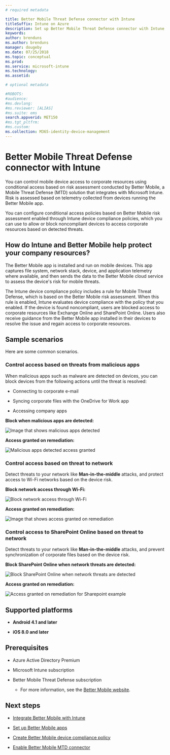 ```yaml
---
# required metadata

title: Better Mobile Threat Defense connector with Intune
titleSuffix: Intune on Azure
description: Set up Better Mobile Threat Defense connector with Intune.
keywords:
author: brenduns
ms.author: brenduns
manager: dougeby
ms.date: 07/25/2018
ms.topic: conceptual
ms.prod:
ms.service: microsoft-intune
ms.technology:
ms.assetid: 

# optional metadata

#ROBOTS:
#audience:
#ms.devlang:
#ms.reviewer: [ALIAS]
#ms.suite: ems
search.appverid: MET150
#ms.tgt_pltfrm:
#ms.custom:
ms.collection: M365-identity-device-management
--- 
```


# Better Mobile Threat Defense connector with Intune

You can control mobile device access to corporate resources using conditional access based on risk assessment conducted by Better Mobile, a Mobile Threat Defense (MTD) solution that integrates with Microsoft Intune. Risk is assessed based on telemetry collected from devices running the Better Mobile app.

You can configure conditional access policies based on Better Mobile risk assessment enabled through Intune device compliance policies, which you can use to allow or block noncompliant devices to access corporate resources based on detected threats.

## How do Intune and Better Mobile help protect your company resources?

The Better Mobile app is installed and run on mobile devices. This app captures file system, network stack, device, and application telemetry where available, and then sends the data to the Better Mobile cloud service to assess the device's risk for mobile threats.

The Intune device compliance policy includes a rule for Mobile Threat Defense, which is based on the Better Mobile risk assessment. When this rule is enabled, Intune evaluates device compliance with the policy that you enabled. If the device is found noncompliant, users are blocked access to corporate resources like Exchange Online and SharePoint Online. Users also receive guidance from the Better Mobile app installed in their devices to resolve the issue and regain access to corporate resources.

## Sample scenarios

Here are some common scenarios.

### Control access based on threats from malicious apps

When malicious apps such as malware are detected on devices, you can block devices from the following actions until the threat is resolved:

-   Connecting to corporate e-mail

-   Syncing corporate files with the OneDrive for Work app

-   Accessing company apps

**Block when malicious apps are detected:**

![Image that shows malicious apps detected](./media/better_mobile_maliciousapps_blocked.png)

**Access granted on remediation:**

![Malicious apps detected access granted](./media/better_mobile_maliciousapps_unblocked.png)

### Control access based on threat to network

Detect threats to your network like **Man-in-the-middle** attacks, and protect access to Wi-Fi networks based on the device risk.

**Block network access through Wi-Fi:**

![Block network access through Wi-Fi](./media/better_mobile_network_wifi_blocked.png)

**Access granted on remediation:**

![Image that shows access granted on remediation](./media/better_mobile_network_wifi_unblocked.png)

### Control access to SharePoint Online based on threat to network

Detect threats to your network like **Man-in-the-middle** attacks, and prevent synchronization of corporate files based on the device risk.

**Block SharePoint Online when network threats are detected:**

![Block SharePoint Online when network threats are detected](./media/better_mobile_network_spo_blocked.png)

**Access granted on remediation:**

![Access granted on remediation for Sharepoint example](./media/better_mobile_network_spo_unblocked.png)

## Supported platforms

-   **Android 4.1 and later**

-   **iOS 8.0 and later**

## Prerequisites

-   Azure Active Directory Premium

-   Microsoft Intune subscription

-   Better Mobile Threat Defense subscription

    -   For more information, see the [Better Mobile website](https://www.better.mobi/).

## Next steps

- [Integrate Better Mobile with Intune](better-mobile-mtd-connector-integration.md)

- [Set up Better Mobile apps](mtd-apps-ios-app-configuration-policy-add-assign.md)

- [Create Better Mobile device compliance policy](mtd-device-compliance-policy-create.md)

- [Enable Better Mobile MTD connector](mtd-connector-enable.md)
